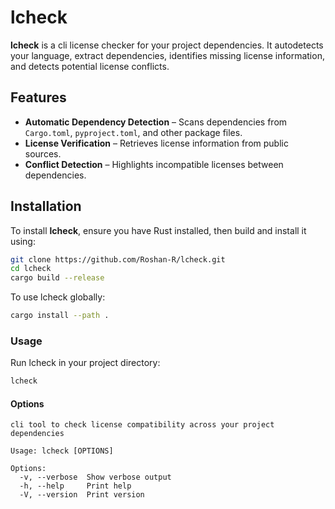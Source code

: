 # lcheck

**lcheck** is a cli license checker for your project dependencies. It autodetects your language, extract dependencies, identifies missing license information, and detects potential license conflicts.

## Features

- **Automatic Dependency Detection** – Scans dependencies from `Cargo.toml`, `pyproject.toml`, and other package files.
- **License Verification** – Retrieves license information from public sources.
- **Conflict Detection** – Highlights incompatible licenses between dependencies.

## Installation

To install **lcheck**, ensure you have Rust installed, then build and install it using:

```sh
git clone https://github.com/Roshan-R/lcheck.git
cd lcheck
cargo build --release
```

To use lcheck globally:

```sh
cargo install --path .
```

### Usage

Run lcheck in your project directory:

```sh
lcheck
```

#### Options

```
cli tool to check license compatibility across your project dependencies

Usage: lcheck [OPTIONS]

Options:
  -v, --verbose  Show verbose output
  -h, --help     Print help
  -V, --version  Print version
```


